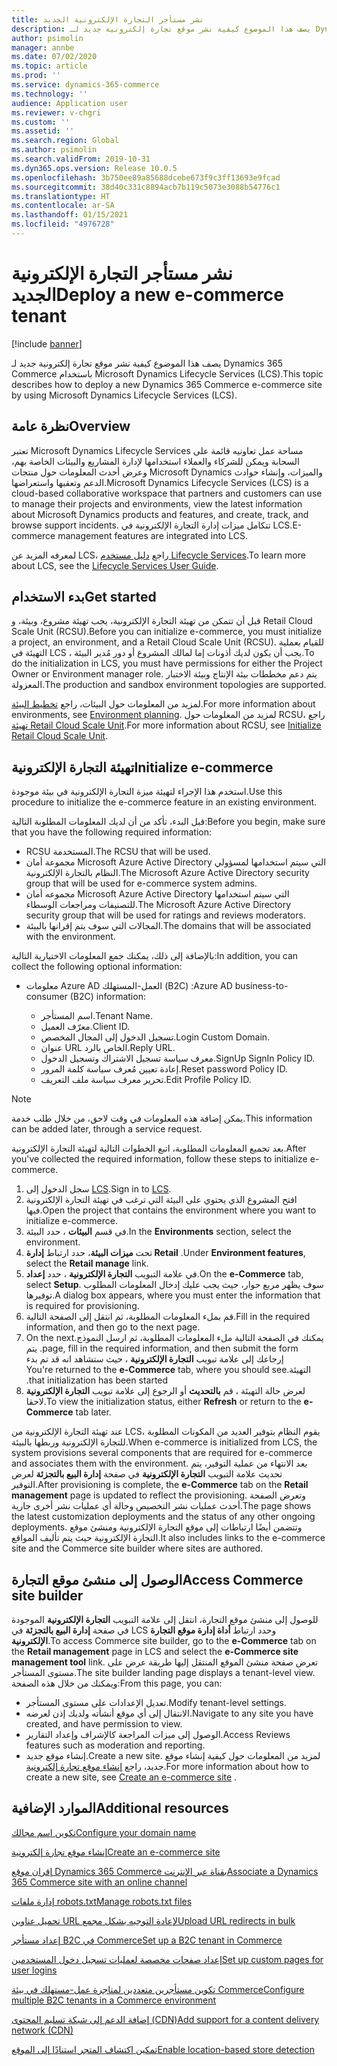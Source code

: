 ```yaml
---
title: نشر مستأجر التجارة الإلكترونية الجديد
description: يصف هذا الموضوع كيفية نشر موقع تجارة إلكترونية جديد لـ Dynamics 365 Commerce باستخدام Microsoft Dynamics Lifecycle Services (LCS).
author: psimolin
manager: annbe
ms.date: 07/02/2020
ms.topic: article
ms.prod: ''
ms.service: dynamics-365-commerce
ms.technology: ''
audience: Application user
ms.reviewer: v-chgri
ms.custom: ''
ms.assetid: ''
ms.search.region: Global
ms.author: psimolin
ms.search.validFrom: 2019-10-31
ms.dyn365.ops.version: Release 10.0.5
ms.openlocfilehash: 3b750ee89a85688dcebe673f9c3ff13693e9fcad
ms.sourcegitcommit: 38d40c331c8894acb7b119c5073e3088b54776c1
ms.translationtype: HT
ms.contentlocale: ar-SA
ms.lasthandoff: 01/15/2021
ms.locfileid: "4976728"
---
```

# <a name="deploy-a-new-e-commerce-tenant"></a><span data-ttu-id="ad9b4-103">نشر مستأجر التجارة الإلكترونية الجديد</span><span class="sxs-lookup"><span data-stu-id="ad9b4-103">Deploy a new e-commerce tenant</span></span>


[!include [banner](includes/banner.md)]

<span data-ttu-id="ad9b4-104">يصف هذا الموضوع كيفية نشر موقع تجارة إلكترونية جديد لـ Dynamics 365 Commerce باستخدام Microsoft Dynamics Lifecycle Services (LCS).</span><span class="sxs-lookup"><span data-stu-id="ad9b4-104">This topic describes how to deploy a new Dynamics 365 Commerce e-commerce site by using Microsoft Dynamics Lifecycle Services (LCS).</span></span>

## <a name="overview"></a><span data-ttu-id="ad9b4-105">نظرة عامة</span><span class="sxs-lookup"><span data-stu-id="ad9b4-105">Overview</span></span>

<span data-ttu-id="ad9b4-106">تعتبر Microsoft Dynamics Lifecycle Services مساحة عمل تعاونيه قائمة على السحابة ويمكن للشركاء والعملاء استخدامها لإدارة المشاريع والبيئات الخاصة بهم، وعرض أحدث المعلومات حول منتجات Microsoft Dynamics والميزات، وإنشاء حوادث الدعم وتعقبها واستعراضها.</span><span class="sxs-lookup"><span data-stu-id="ad9b4-106">Microsoft Dynamics Lifecycle Services (LCS) is a cloud-based collaborative workspace that partners and customers can use to manage their projects and environments, view the latest information about Microsoft Dynamics products and features, and create, track, and browse support incidents.</span></span> <span data-ttu-id="ad9b4-107">تتكامل ميزات إدارة التجارة الإلكترونية في LCS.</span><span class="sxs-lookup"><span data-stu-id="ad9b4-107">E-commerce management features are integrated into LCS.</span></span>

<span data-ttu-id="ad9b4-108">لمعرفه المزيد عن LCS، راجع [دليل مستخدم Lifecycle Services](https://docs.microsoft.com/dynamics365/unified-operations/dev-itpro/lifecycle-services/lcs-user-guide).</span><span class="sxs-lookup"><span data-stu-id="ad9b4-108">To learn more about LCS, see the [Lifecycle Services User Guide](https://docs.microsoft.com/dynamics365/unified-operations/dev-itpro/lifecycle-services/lcs-user-guide).</span></span>
    
## <a name="get-started"></a><span data-ttu-id="ad9b4-109">بدء الاستخدام</span><span class="sxs-lookup"><span data-stu-id="ad9b4-109">Get started</span></span>

<span data-ttu-id="ad9b4-110">قبل أن تتمكن من تهيئة التجارة الإلكترونية، يجب تهيئة مشروع، وبيئة، و Retail Cloud Scale Unit (RCSU).</span><span class="sxs-lookup"><span data-stu-id="ad9b4-110">Before you can initialize e-commerce, you must initialize a project, an environment, and a Retail Cloud Scale Unit (RCSU).</span></span> <span data-ttu-id="ad9b4-111">للقيام بعملية التهيئة في LCS ، يجب أن يكون لديك أذونات إما لمالك المشروع أو دور مُدير البيئة.</span><span class="sxs-lookup"><span data-stu-id="ad9b4-111">To do the initialization in LCS, you must have permissions for either the Project Owner or Environment manager role.</span></span> <span data-ttu-id="ad9b4-112">يتم دعم مخططات بيئة الإنتاج وبيئة الاختبار المعزولة.</span><span class="sxs-lookup"><span data-stu-id="ad9b4-112">The production and sandbox environment topologies are supported.</span></span>

<span data-ttu-id="ad9b4-113">لمزيد من المعلومات حول البيئات، راجع [تخطيط البيئة](https://docs.microsoft.com/dynamics365/unified-operations/fin-and-ops/imp-lifecycle/environment-planning).</span><span class="sxs-lookup"><span data-stu-id="ad9b4-113">For more information about environments, see [Environment planning](https://docs.microsoft.com/dynamics365/unified-operations/fin-and-ops/imp-lifecycle/environment-planning).</span></span> <span data-ttu-id="ad9b4-114">لمزيد من المعلومات حول RCSU، راجع [تهيئة Retail Cloud Scale Unit](https://docs.microsoft.com/dynamics365/unified-operations/dev-itpro/deployment/initialize-retail-channels).</span><span class="sxs-lookup"><span data-stu-id="ad9b4-114">For more information about RCSU, see [Initialize Retail Cloud Scale Unit](https://docs.microsoft.com/dynamics365/unified-operations/dev-itpro/deployment/initialize-retail-channels).</span></span>

## <a name="initialize-e-commerce"></a><span data-ttu-id="ad9b4-115">تهيئة التجارة الإلكترونية</span><span class="sxs-lookup"><span data-stu-id="ad9b4-115">Initialize e-commerce</span></span>

<span data-ttu-id="ad9b4-116">استخدم هذا الإجراء لتهيئة ميزة التجارة الإلكترونية في بيئة موجودة.</span><span class="sxs-lookup"><span data-stu-id="ad9b4-116">Use this procedure to initialize the e-commerce feature in an existing environment.</span></span>

<span data-ttu-id="ad9b4-117">قبل البدء، تأكد من أن لديك المعلومات المطلوبة التالية:</span><span class="sxs-lookup"><span data-stu-id="ad9b4-117">Before you begin, make sure that you have the following required information:</span></span>

- <span data-ttu-id="ad9b4-118">RCSU المستخدمة.</span><span class="sxs-lookup"><span data-stu-id="ad9b4-118">The RCSU that will be used.</span></span>
- <span data-ttu-id="ad9b4-119">مجموعة أمان Microsoft Azure Active Directory التي سيتم استخدامها لمسؤولي النظام بالتجارة الإلكترونية.</span><span class="sxs-lookup"><span data-stu-id="ad9b4-119">The Microsoft Azure Active Directory security group that will be used for e-commerce system admins.</span></span>
- <span data-ttu-id="ad9b4-120">مجموعه أمان Microsoft Azure Active Directory التي سيتم استخدامها للتصنيفات ومراجعات الوسطاء.</span><span class="sxs-lookup"><span data-stu-id="ad9b4-120">The Microsoft Azure Active Directory security group that will be used for ratings and reviews moderators.</span></span>
- <span data-ttu-id="ad9b4-121">المجالات التي سوف يتم إقرانها بالبيئة.</span><span class="sxs-lookup"><span data-stu-id="ad9b4-121">The domains that will be associated with the environment.</span></span>

<span data-ttu-id="ad9b4-122">بالإضافة إلى ذلك، يمكنك جمع المعلومات الاختيارية التالية:</span><span class="sxs-lookup"><span data-stu-id="ad9b4-122">In addition, you can collect the following optional information:</span></span>

- <span data-ttu-id="ad9b4-123">معلومات Azure AD العمل-المستهلك (B2C) :</span><span class="sxs-lookup"><span data-stu-id="ad9b4-123">Azure AD business-to-consumer (B2C) information:</span></span>

    - <span data-ttu-id="ad9b4-124">اسم المستأجر.</span><span class="sxs-lookup"><span data-stu-id="ad9b4-124">Tenant Name.</span></span>
    - <span data-ttu-id="ad9b4-125">معرّف العميل.</span><span class="sxs-lookup"><span data-stu-id="ad9b4-125">Client ID.</span></span>
    - <span data-ttu-id="ad9b4-126">تسجيل الدخول إلى المجال المخصص.</span><span class="sxs-lookup"><span data-stu-id="ad9b4-126">Login Custom Domain.</span></span>
    - <span data-ttu-id="ad9b4-127">عنوان URL الخاص بالرد.</span><span class="sxs-lookup"><span data-stu-id="ad9b4-127">Reply URL.</span></span>
    - <span data-ttu-id="ad9b4-128">معرف سياسة تسجيل الاشتراك وتسجيل الدخول.</span><span class="sxs-lookup"><span data-stu-id="ad9b4-128">SignUp SignIn Policy ID.</span></span>
    - <span data-ttu-id="ad9b4-129">إعادة تعيين مُعرف سياسة كلمة المرور.</span><span class="sxs-lookup"><span data-stu-id="ad9b4-129">Reset password Policy ID.</span></span>
    - <span data-ttu-id="ad9b4-130">تحرير معرف سياسة ملف التعريف.</span><span class="sxs-lookup"><span data-stu-id="ad9b4-130">Edit Profile Policy ID.</span></span>

> [!NOTE]
> <span data-ttu-id="ad9b4-131">يمكن إضافة هذه المعلومات في وقت لاحق، من خلال طلب خدمة.</span><span class="sxs-lookup"><span data-stu-id="ad9b4-131">This information can be added later, through a service request.</span></span>

<span data-ttu-id="ad9b4-132">بعد تجميع المعلومات المطلوبة، اتبع الخطوات التالية لتهيئة التجارة الإلكترونية.</span><span class="sxs-lookup"><span data-stu-id="ad9b4-132">After you've collected the required information, follow these steps to initialize e-commerce.</span></span>

1. <span data-ttu-id="ad9b4-133">سجل الدخول إلى [LCS](https://lcs.dynamics.com).</span><span class="sxs-lookup"><span data-stu-id="ad9b4-133">Sign in to [LCS](https://lcs.dynamics.com).</span></span>
1. <span data-ttu-id="ad9b4-134">افتح المشروع الذي يحتوي على البيئة التي ترغب في تهيئة التجارة الإلكترونية فيها.</span><span class="sxs-lookup"><span data-stu-id="ad9b4-134">Open the project that contains the environment where you want to initialize e-commerce.</span></span>
1. <span data-ttu-id="ad9b4-135">في قسم **البيئات** ، حدد البيئة.</span><span class="sxs-lookup"><span data-stu-id="ad9b4-135">In the **Environments** section, select the environment.</span></span>
1. <span data-ttu-id="ad9b4-136">تحت **ميزات البيئة**، حدد ارتباط **إدارة Retail** .</span><span class="sxs-lookup"><span data-stu-id="ad9b4-136">Under **Environment features**, select the **Retail manage** link.</span></span>
1. <span data-ttu-id="ad9b4-137">في علامة التبويب **التجارة الإلكترونية** ، حدد **إعداد**.</span><span class="sxs-lookup"><span data-stu-id="ad9b4-137">On the **e-Commerce** tab, select **Setup**.</span></span> <span data-ttu-id="ad9b4-138">سوف يظهر مربع حوار، حيث يجب عليك إدخال المعلومات المطلوب توفيرها.</span><span class="sxs-lookup"><span data-stu-id="ad9b4-138">A dialog box appears, where you must enter the information that is required for provisioning.</span></span>
1. <span data-ttu-id="ad9b4-139">قم بملء المعلومات المطلوبة، ثم انتقل إلى الصفحة التالية.</span><span class="sxs-lookup"><span data-stu-id="ad9b4-139">Fill in the required information, and then go to the next page.</span></span>
1. <span data-ttu-id="ad9b4-140">‏‫يمكنك في الصفحة التالية ملء المعلومات المطلوبة، ثم ارسل النموذج.</span><span class="sxs-lookup"><span data-stu-id="ad9b4-140">On the next page, fill in the required information, and then submit the form.</span></span> <span data-ttu-id="ad9b4-141">يتم إرجاعك إلى علامة تبويب **التجارة الإلكترونية** ، حيث ستشاهد انه قد تم بدء التهيئة.</span><span class="sxs-lookup"><span data-stu-id="ad9b4-141">You're returned to the **e-Commerce** tab, where you should see that initialization has been started.</span></span>
1. <span data-ttu-id="ad9b4-142">لعرض حالة التهيئة ، قم **بالتحديث** أو الرجوع إلى علامة تبويب **التجارة الإلكترونية** لاحقا.</span><span class="sxs-lookup"><span data-stu-id="ad9b4-142">To view the initialization status, either **Refresh** or return to the **e-Commerce** tab later.</span></span>
    
<span data-ttu-id="ad9b4-143">عند تهيئة التجارة الإلكترونية من LCS، يقوم النظام بتوفير العديد من المكونات المطلوبة للتجارة الإلكترونية وربطها بالبيئة.</span><span class="sxs-lookup"><span data-stu-id="ad9b4-143">When e-commerce is initialized from LCS, the system provisions several components that are required for e-commerce and associates them with the environment.</span></span> <span data-ttu-id="ad9b4-144">بعد الانتهاء من عملية التوفير، يتم تحديث علامة التبويب **التجارة الإلكترونية** في صفحة **إدارة البيع بالتجزئة** لعرض التوفير.</span><span class="sxs-lookup"><span data-stu-id="ad9b4-144">After provisioning is complete, the **e-Commerce** tab on the **Retail management** page is updated to reflect the provisioning.</span></span> <span data-ttu-id="ad9b4-145">وتعرض الصفحة أحدث عمليات نشر التخصيص وحالة أي عمليات نشر أخرى جارية.</span><span class="sxs-lookup"><span data-stu-id="ad9b4-145">The page shows the latest customization deployments and the status of any other ongoing deployments.</span></span> <span data-ttu-id="ad9b4-146">وتتضمن أيضًا ارتباطات إلى موقع التجارة الإلكترونية ومنشئ موقع التجارة الإلكترونية حيث يتم تأليف المواقع.</span><span class="sxs-lookup"><span data-stu-id="ad9b4-146">It also includes links to the e-commerce site and the Commerce site builder where sites are authored.</span></span>

## <a name="access-commerce-site-builder"></a><span data-ttu-id="ad9b4-147">الوصول إلى منشئ موقع التجارة</span><span class="sxs-lookup"><span data-stu-id="ad9b4-147">Access Commerce site builder</span></span>

<span data-ttu-id="ad9b4-148">للوصول إلى منشئ موقع التجارة، انتقل إلى علامة التبويب **التجارة الإلكترونية** الموجودة في صفحة **إدارة البيع بالتجزئة** في LCS وحدد ارتباط **أداة إدارة موقع التجارة الإلكترونية**.</span><span class="sxs-lookup"><span data-stu-id="ad9b4-148">To access Commerce site builder, go to the **e-Commerce** tab on the **Retail management** page in LCS and select the **e-Commerce site management tool** link.</span></span> <span data-ttu-id="ad9b4-149">تعرض صفحة منشئ الموقع المنتقل إليها طريقة عرض على مستوى المستأجر.</span><span class="sxs-lookup"><span data-stu-id="ad9b4-149">The site builder landing page displays a tenant-level view.</span></span> <span data-ttu-id="ad9b4-150">ويمكنك من خلال هذه الصفحة:</span><span class="sxs-lookup"><span data-stu-id="ad9b4-150">From this page, you can:</span></span>

- <span data-ttu-id="ad9b4-151">تعديل الإعدادات على مستوى المستأجر.</span><span class="sxs-lookup"><span data-stu-id="ad9b4-151">Modify tenant-level settings.</span></span>
- <span data-ttu-id="ad9b4-152">الانتقال إلى أي موقع أنشأته ولديك إذن لعرضه.</span><span class="sxs-lookup"><span data-stu-id="ad9b4-152">Navigate to any site you have created, and have permission to view.</span></span> 
- <span data-ttu-id="ad9b4-153">الوصول إلى ميزات المراجعة كالإشراف وإعداد التقارير.</span><span class="sxs-lookup"><span data-stu-id="ad9b4-153">Access Reviews features such as moderation and reporting.</span></span>
- <span data-ttu-id="ad9b4-154">إنشاء موقع جديد.</span><span class="sxs-lookup"><span data-stu-id="ad9b4-154">Create a new site.</span></span> <span data-ttu-id="ad9b4-155">لمزيد من المعلومات حول كيفية إنشاء موقع جديد، راجع [إنشاء موقع تجارة إلكترونية](create-ecommerce-site.md).</span><span class="sxs-lookup"><span data-stu-id="ad9b4-155">For more information about how to create a new site, see [Create an e-commerce site](create-ecommerce-site.md) .</span></span> 

## <a name="additional-resources"></a><span data-ttu-id="ad9b4-156">الموارد الإضافية</span><span class="sxs-lookup"><span data-stu-id="ad9b4-156">Additional resources</span></span>

[<span data-ttu-id="ad9b4-157">تكوين اسم مجالك</span><span class="sxs-lookup"><span data-stu-id="ad9b4-157">Configure your domain name</span></span>](configure-your-domain-name.md)

[<span data-ttu-id="ad9b4-158">إنشاء موقع تجارة إلكترونية</span><span class="sxs-lookup"><span data-stu-id="ad9b4-158">Create an e-commerce site</span></span>](create-ecommerce-site.md)

[<span data-ttu-id="ad9b4-159">إقران موقع Dynamics 365 Commerce بقناة عبر الإنترنت</span><span class="sxs-lookup"><span data-stu-id="ad9b4-159">Associate a Dynamics 365 Commerce site with an online channel</span></span>](associate-site-online-store.md)

[<span data-ttu-id="ad9b4-160">إدارة ملفات robots.txt</span><span class="sxs-lookup"><span data-stu-id="ad9b4-160">Manage robots.txt files</span></span>](manage-robots-txt-files.md)

[<span data-ttu-id="ad9b4-161">تحميل عناوين URL لإعادة التوجيه‬ بشكل مجمع</span><span class="sxs-lookup"><span data-stu-id="ad9b4-161">Upload URL redirects in bulk</span></span>](upload-bulk-redirects.md)

[<span data-ttu-id="ad9b4-162">إعداد مستأجر B2C في Commerce</span><span class="sxs-lookup"><span data-stu-id="ad9b4-162">Set up a B2C tenant in Commerce</span></span>](set-up-B2C-tenant.md)

[<span data-ttu-id="ad9b4-163">إعداد صفحات مخصصة لعمليات تسجيل دخول المستخدمين</span><span class="sxs-lookup"><span data-stu-id="ad9b4-163">Set up custom pages for user logins</span></span>](custom-pages-user-logins.md)

[<span data-ttu-id="ad9b4-164">تكوين مستأجرين متعددين لمتاجرة عمل-مستهلك في بيئة Commerce</span><span class="sxs-lookup"><span data-stu-id="ad9b4-164">Configure multiple B2C tenants in a Commerce environment</span></span>](configure-multi-B2C-tenants.md)

[<span data-ttu-id="ad9b4-165">إضافة الدعم إلى شبكة تسليم المحتوى (CDN)</span><span class="sxs-lookup"><span data-stu-id="ad9b4-165">Add support for a content delivery network (CDN)</span></span>](add-cdn-support.md)

[<span data-ttu-id="ad9b4-166">تمكين اكتشاف المتجر استنادًا إلى الموقع</span><span class="sxs-lookup"><span data-stu-id="ad9b4-166">Enable location-based store detection</span></span>](enable-store-detection.md)
